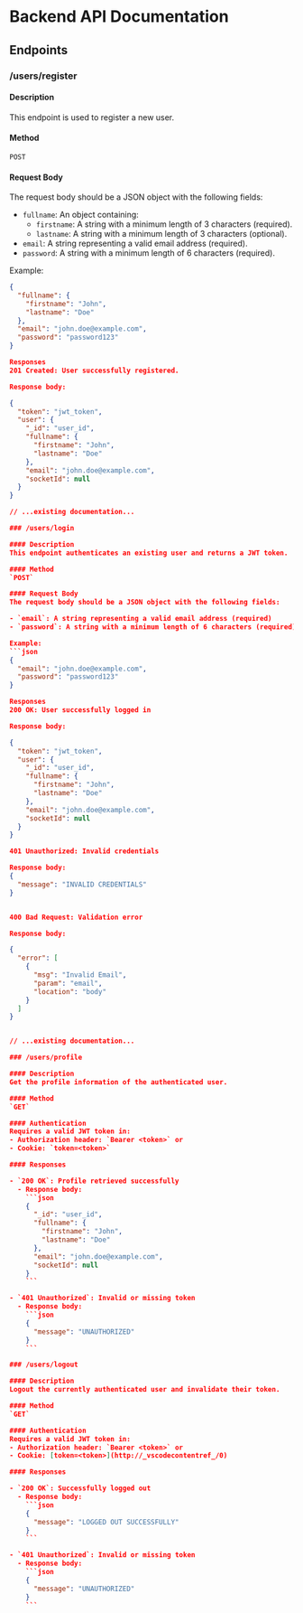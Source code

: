 # Backend API Documentation

## Endpoints

### /users/register

#### Description
This endpoint is used to register a new user.

#### Method
`POST`

#### Request Body
The request body should be a JSON object with the following fields:

- `fullname`: An object containing:
  - `firstname`: A string with a minimum length of 3 characters (required).
  - `lastname`: A string with a minimum length of 3 characters (optional).
- `email`: A string representing a valid email address (required).
- `password`: A string with a minimum length of 6 characters (required).

Example:
```json
{
  "fullname": {
    "firstname": "John",
    "lastname": "Doe"
  },
  "email": "john.doe@example.com",
  "password": "password123"
}

Responses
201 Created: User successfully registered.

Response body:

{
  "token": "jwt_token",
  "user": {
    "_id": "user_id",
    "fullname": {
      "firstname": "John",
      "lastname": "Doe"
    },
    "email": "john.doe@example.com",
    "socketId": null
  }
}

// ...existing documentation...

### /users/login

#### Description
This endpoint authenticates an existing user and returns a JWT token.

#### Method
`POST`

#### Request Body
The request body should be a JSON object with the following fields:

- `email`: A string representing a valid email address (required)
- `password`: A string with a minimum length of 6 characters (required)

Example:
```json
{
  "email": "john.doe@example.com",
  "password": "password123"
}

Responses
200 OK: User successfully logged in

Response body:

{
  "token": "jwt_token",
  "user": {
    "_id": "user_id",
    "fullname": {
      "firstname": "John",
      "lastname": "Doe"
    },
    "email": "john.doe@example.com",
    "socketId": null
  }
}

401 Unauthorized: Invalid credentials

Response body:
{
  "message": "INVALID CREDENTIALS"
}


400 Bad Request: Validation error

Response body:

{
  "error": [
    {
      "msg": "Invalid Email",
      "param": "email",
      "location": "body"
    }
  ]
}


// ...existing documentation...

### /users/profile

#### Description
Get the profile information of the authenticated user.

#### Method
`GET`

#### Authentication
Requires a valid JWT token in:
- Authorization header: `Bearer <token>` or
- Cookie: `token=<token>`

#### Responses

- `200 OK`: Profile retrieved successfully
  - Response body:
    ```json
    {
      "_id": "user_id",
      "fullname": {
        "firstname": "John",
        "lastname": "Doe"
      },
      "email": "john.doe@example.com",
      "socketId": null
    }
    ```

- `401 Unauthorized`: Invalid or missing token
  - Response body:
    ```json
    {
      "message": "UNAUTHORIZED"
    }
    ```

### /users/logout

#### Description
Logout the currently authenticated user and invalidate their token.

#### Method
`GET`

#### Authentication
Requires a valid JWT token in:
- Authorization header: `Bearer <token>` or
- Cookie: [token=<token>](http://_vscodecontentref_/0)

#### Responses

- `200 OK`: Successfully logged out
  - Response body:
    ```json
    {
      "message": "LOGGED OUT SUCCESSFULLY"
    }
    ```

- `401 Unauthorized`: Invalid or missing token
  - Response body:
    ```json
    {
      "message": "UNAUTHORIZED"
    }
    ```